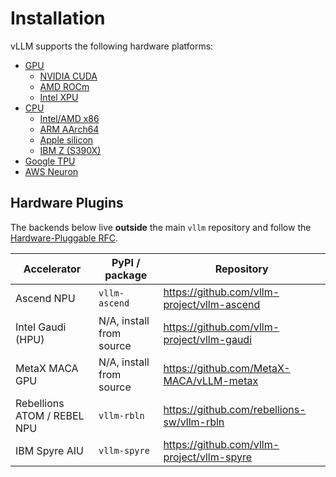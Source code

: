 # Installation

vLLM supports the following hardware platforms:

- [GPU](gpu.md)
    - [NVIDIA CUDA](gpu.md#nvidia-cuda)
    - [AMD ROCm](gpu.md#amd-rocm)
    - [Intel XPU](gpu.md#intel-xpu)
- [CPU](cpu.md)
    - [Intel/AMD x86](cpu.md#intelamd-x86)
    - [ARM AArch64](cpu.md#arm-aarch64)
    - [Apple silicon](cpu.md#apple-silicon)
    - [IBM Z (S390X)](cpu.md#ibm-z-s390x)
- [Google TPU](google_tpu.md)
- [AWS Neuron](aws_neuron.md)

## Hardware Plugins

The backends below live **outside** the main `vllm` repository and follow the
[Hardware-Pluggable RFC](../../design/plugin_system.md).

| Accelerator | PyPI / package | Repository |
|-------------|----------------|------------|
| Ascend NPU | `vllm-ascend` | <https://github.com/vllm-project/vllm-ascend> |
| Intel Gaudi (HPU) | N/A, install from source | <https://github.com/vllm-project/vllm-gaudi> |
| MetaX MACA GPU | N/A, install from source | <https://github.com/MetaX-MACA/vLLM-metax> |
| Rebellions ATOM / REBEL NPU | `vllm-rbln` | <https://github.com/rebellions-sw/vllm-rbln> |
| IBM Spyre AIU | `vllm-spyre` | <https://github.com/vllm-project/vllm-spyre> |
